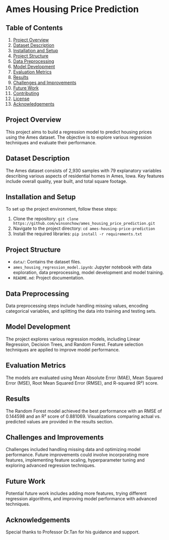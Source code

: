 # Ames Housing Price Prediction

## Table of Contents
1. [Project Overview](#project-overview)
2. [Dataset Description](#dataset-description)
3. [Installation and Setup](#installation-and-setup)
4. [Project Structure](#project-structure)
5. [Data Preprocessing](#data-preprocessing)
6. [Model Development](#model-development)
7. [Evaluation Metrics](#evaluation-metrics)
8. [Results](#results)
9. [Challenges and Improvements](#challenges-and-improvements)
10. [Future Work](#future-work)
11. [Contributing](#contributing)
12. [License](#license)
13. [Acknowledgements](#acknowledgements)

## Project Overview
This project aims to build a regression model to predict housing prices using the Ames dataset. The objective is to explore various regression techniques and evaluate their performance.

## Dataset Description
The Ames dataset consists of 2,930 samples with 79 explanatory variables describing various aspects of residential homes in Ames, Iowa. Key features include overall quality, year built, and total square footage.

## Installation and Setup
To set up the project environment, follow these steps:
1. Clone the repository: `git clone https://github.com/winsonchow/ames_housing_price_prediction.git`
2. Navigate to the project directory: `cd ames-housing-price-prediction`
3. Install the required libraries: `pip install -r requirements.txt`

## Project Structure
- `data/`: Contains the dataset files.
- `ames_housing_regression_model.ipynb`: Jupyter notebook with data exploration, data preprocessing, model development and model training.
- `README.md`: Project documentation.

## Data Preprocessing
Data preprocessing steps include handling missing values, encoding categorical variables, and splitting the data into training and testing sets.

## Model Development
The project explores various regression models, including Linear Regression, Decision Trees, and Random Forest. Feature selection techniques are applied to improve model performance.

## Evaluation Metrics
The models are evaluated using Mean Absolute Error (MAE), Mean Squared Error (MSE), Root Mean Squared Error (RMSE), and R-squared (R²) score.

## Results
The Random Forest model achieved the best performance with an RMSE of 0.144598 and an R² score of 0.881069. Visualizations comparing actual vs. predicted values are provided in the results section.

## Challenges and Improvements
Challenges included handling missing data and optimizing model performance. Future improvements could involve incorporating more features, implementing feature scaling, hyperparameter tuning and exploring advanced regression techniques.

## Future Work
Potential future work includes adding more features, trying different regression algorithms, and improving model performance with advanced techniques.

## Acknowledgements
Special thanks to Professor Dr.Tan for his guidance and support.


